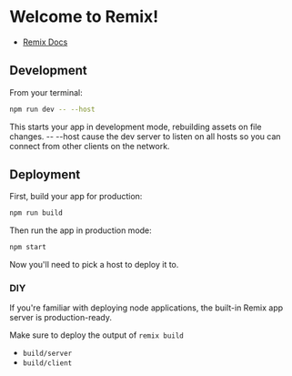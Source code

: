 # Welcome to Remix!

-   [Remix Docs](https://remix.run/docs)

## Development

From your terminal:

```sh
npm run dev -- --host
```

This starts your app in development mode, rebuilding assets on file changes. -- --host cause the dev server to listen on all hosts so you can connect from other clients on the network.

## Deployment

First, build your app for production:

```sh
npm run build
```

Then run the app in production mode:

```sh
npm start
```

Now you'll need to pick a host to deploy it to.

### DIY

If you're familiar with deploying node applications, the built-in Remix app server is production-ready.

Make sure to deploy the output of `remix build`

-   `build/server`
-   `build/client`
